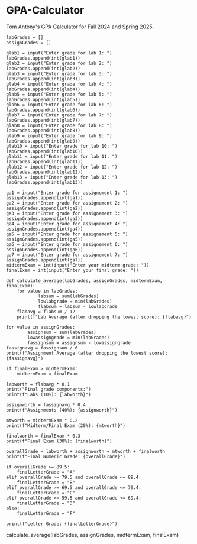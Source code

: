 # GPA-Calculator
Tom Antony's GPA Calculator for Fall 2024 and Spring 2025.


    labGrades = []
    assignGrades = []
    
    glab1 = input("Enter grade for lab 1: ")
    labGrades.append(int(glab1))
    glab2 = input("Enter grade for lab 2: ")
    labGrades.append(int(glab2))
    glab3 = input("Enter grade for lab 3: ")
    labGrades.append(int(glab3))
    glab4 = input("Enter grade for lab 4: ")
    labGrades.append(int(glab4))
    glab5 = input("Enter grade for lab 5: ")
    labGrades.append(int(glab5))
    glab6 = input("Enter grade for lab 6: ")
    labGrades.append(int(glab6))
    glab7 = input("Enter grade for lab 7: ")
    labGrades.append(int(glab7))
    glab8 = input("Enter grade for lab 8: ")
    labGrades.append(int(glab8))
    glab9 = input("Enter grade for lab 9: ")
    labGrades.append(int(glab9))
    glab10 = input("Enter grade for lab 10: ")
    labGrades.append(int(glab10))
    glab11 = input("Enter grade for lab 11: ")
    labGrades.append(int(glab11))
    glab12 = input("Enter grade for lab 12: ")
    labGrades.append(int(glab12))
    glab13 = input("Enter grade for lab 13: ")
    labGrades.append(int(glab13))
    
    ga1 = input("Enter grade for assignement 1: ")
    assignGrades.append(int(ga1))
    ga2 = input("Enter grade for assignement 2: ")
    assignGrades.append(int(ga2))
    ga3 = input("Enter grade for assignement 3: ")
    assignGrades.append(int(ga3))
    ga4 = input("Enter grade for assignement 4: ")
    assignGrades.append(int(ga4))
    ga5 = input("Enter grade for assignement 5: ")
    assignGrades.append(int(ga5))
    ga6 = input("Enter grade for assignement 6: ")
    assignGrades.append(int(ga6))
    ga7 = input("Enter grade for assignement 7: ")
    assignGrades.append(int(ga7))
    midtermExam = int(input("Enter your midterm grade: "))
    finalExam = int(input("Enter your final grade: "))

    def calculate_average(labGrades, assignGrades, midtermExam, finalExam):
        for value in labGrades:
                labsum = sum(labGrades)
                lowlabgrade = min(labGrades)
                flabsum = labsum - lowlabgrade
        flabavg = flabsum / 12
        print(f"Lab Average (after dropping the lowest score): {flabavg}")

    for value in assignGrades:
            assignsum = sum(labGrades)
            lowassigngrade = min(labGrades)
            fassignsum = assignsum - lowassigngrade
    fassignavg = fassignsum / 6
    print(f"Assignment Average (after dropping the lowest score): {fassignavg}")

    if finalExam > midtermExam:
        midtermExam = finalExam

    labworth = flabavg * 0.1
    print("Final grade components:")
    print(f"Labs (10%): {labworth}")

    assignworth = fassignavg * 0.4
    print(f"Assignments (40%): {assignworth}")

    mtworth = midtermExam * 0.2
    print(f"Midterm/Final Exam (20%): {mtworth}")

    finalworth = finalExam * 0.3
    print(f"Final Exam (30%): {finalworth}")

    overallGrade = labworth + assignworth + mtworth + finalworth
    print(f"Final Numeric Grade: {overallGrade}")

    if overallGrade >= 89.5:
        finalLetterGrade = "A"
    elif overallGrade >= 79.5 and overallGrade <= 89.4:
        finalLetterGrade = "B"
    elif overallGrade >= 69.5 and overallGrade <= 79.4:
        finalLetterGrade = "C"
    elif overallGrade >= 59.5 and overallGrade <= 69.4:
        finalLetterGrade = "D"
    else:
        finalLetterGrade = "F"

    print(f"Letter Grade: {finalLetterGrade}")

calculate_average(labGrades, assignGrades, midtermExam, finalExam) 
